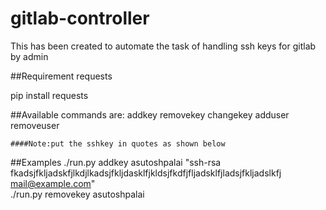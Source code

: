 # gitlab-controller
This has been created to automate the task of handling ssh keys for gitlab by admin

##Requirement
requests

pip install requests

##Available commands are:
    addkey <username> <key>
    removekey <username>
    changekey <username> <key>
    adduser <email> <username> <password> <Full Name>
    removeuser <username>

    ####Note:put the sshkey in quotes as shown below

##Examples
./run.py addkey asutoshpalai "ssh-rsa fkadsjfkljadskfjlkdjlkadsjfkljdasklfjkldsjfkdfjfljadsklfjladsjfkljadslkfj mail@example.com"  
./run.py removekey asutoshpalai
